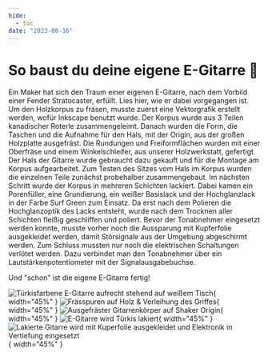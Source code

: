 ```yaml
---
hide:
  - toc
date: "2023-08-16"  
---
```


# So baust du deine eigene E-Gitarre 🎸

Ein Maker hat sich den Traum einer eigenen E-Gitarre, nach dem Vorbild einer Fender Stratocaster, erfüllt. 
Lies hier, wie er dabei vorgegangen ist.
Um den Holzkorpus zu fräsen, musste zuerst eine Vektorgrafik erstellt werden, wofür Inkscape benutzt wurde. 
Der Korpus wurde aus 3 Teilen kanadischer Roterle zusammengeleimt. Danach wurden die Form, die Taschen und die Aufnahme für den Hals, mit der Origin, aus der großen Holzplatte ausgefräst. Die Rundungen und Freiformflächen wurden mit einer Oberfräse und einem Winkelschleifer, aus unserer Holzwerkstatt, gefertigt.
Der Hals der Gitarre wurde gebraucht dazu gekauft und für die Montage am Korpus aufgearbeitet. 
Zum Testen des Sitzes vom Hals im Korpus wurden die einzelnen Teile zunächst probehalber zusammengebaut. 
Im nächsten Schritt wurde der Korpus in mehreren Schichten lackiert. Dabei kamen ein Porenfüller, eine Grundierung, ein weißer Basislack und der Hochglanzlack in der Farbe Surf Green zum Einsatz.
Da erst nach dem Polieren die Hochglanzoptik des Lacks entsteht, wurde nach dem Trocknen aller Schichten fleißig geschliffen und poliert.
Bevor der Tonabnehmer eingesetzt werden konnte, musste vorher noch die Aussparung mit Kupferfolie ausgekleidet werden, damit Störsignale aus der Umgebung abgeschirmt werden. 
Zum Schluss mussten nur noch die elektrischen Schaltungen verlötet werden. Dazu verbindet man den Tonabnehmer über ein Lautstärkenpotentiometer mit der Signalausgabebuchse. 

Und "schon" ist die eigene E-Gitarre fertig! 

![Türkisfarbene E-Gitarre aufrecht stehend auf weißem Tisch](../medien/2023-08-16a.jpg){ width="45%" } ![Frässpuren auf Holz & Verleihung des Griffes](../medien/2023-08-16b.jpg){ width="45%" } ![Ausgefräster Gitarrenkörper auf Shaker Origin](../medien/2023-08-16c.jpg){ width="45%" } ![E-Gitarre wird Türkis lakiert](../medien/2023-08-16d.jpg){ width="45%" } ![Lakierte Gitarre wird mit Kuperfolie ausgekleidet und Elektronik in Vertiefung eingesetzt](../medien/2023-08-16e.jpg){ width="45%" } 